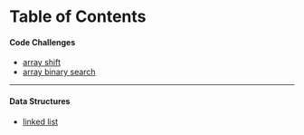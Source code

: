 # Table of Contents

#### Code Challenges
* [array shift](code-challenges/ArrayShift)
* [array binary search](code-challenges/BinarySearch)

---
#### Data Structures
* [linked list](code-Challenges/LinkedList)